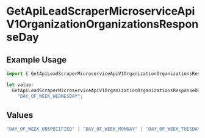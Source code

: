 # GetApiLeadScraperMicroserviceApiV1OrganizationOrganizationsResponseDay

## Example Usage

```typescript
import { GetApiLeadScraperMicroserviceApiV1OrganizationOrganizationsResponseDay } from "oppulence-backend-sdk/models/operations";

let value:
  GetApiLeadScraperMicroserviceApiV1OrganizationOrganizationsResponseDay =
    "DAY_OF_WEEK_WEDNESDAY";
```

## Values

```typescript
"DAY_OF_WEEK_UNSPECIFIED" | "DAY_OF_WEEK_MONDAY" | "DAY_OF_WEEK_TUESDAY" | "DAY_OF_WEEK_WEDNESDAY" | "DAY_OF_WEEK_THURSDAY" | "DAY_OF_WEEK_FRIDAY" | "DAY_OF_WEEK_SATURDAY" | "DAY_OF_WEEK_SUNDAY"
```